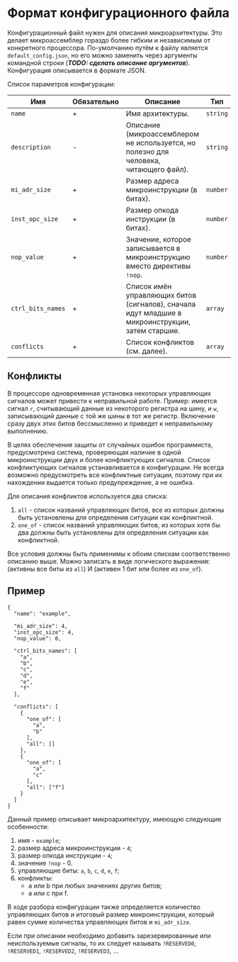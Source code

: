 # Формат конфигурационного файла
Конфигурационный файл нужен для описания микроархитектуры. Это делает микроассемблер гораздо более гибким и независимым от конкретного процессора. По-умолчанию путём к файлу является `default_config.json`, но его можно заменить через аргументы командной строки (***TODO: сделать описание аргументов***). Конфигурация описывается в формате JSON.

Список параметров конфигурации:

| Имя | Обязательно | Описание | Тип | 
| --- | --- | --- | --- |
| `name` | + | Имя архитектуры. | `string` |
| `description` | - | Описание (микроассемблером не используется, но полезно для человека, читающего файл). | `string` |
| `mi_adr_size` | + | Размер адреса микроинструкции (в битах). | `number` |
| `inst_opc_size` | + | Размер опкода инструкции (в битах). | `number` |
| `nop_value` | + | Значение, которое записывается в микроинструкцию вместо директивы `!nop`. | `number` | 
| `ctrl_bits_names` | + | Список имён управляющих битов (сигналов), сначала идут младшие в микроинструкции, затем старшие. | `array` |
| `conflicts` | + | Список конфликтов (см. далее). | `array` |

## Конфликты
В процессоре одновременная установка некоторых управляющих сигналов может привести к неправильной работе. Пример: имеется сигнал `r`, считывающий данные из некоторого регистра на шину, и `w`, записывающий данные с той же шины в тот же регистр. Включение сразу двух этих битов бессмысленно и приведет к неправильному выполнению.

В целях обеспечения защиты от случайных ошибок программиста, предусмотрена система, проверяющая наличие в одной микроинструкции двух и более конфликтующих сигналов. Список конфликтующих сигналов устанавливается в конфигурации. Не всегда возможно предусмотреть все конфликтные ситуации, поэтому при их нахождении выдается только предупреждение, а не ошибка.

Для описания конфликтов используется два списка:
1. `all` - список названий управляющих битов, все из которых должны быть установлены для определения ситуации как конфликтной.
2. `one_of` - список названий управляющих битов, из которых хотя бы два должны быть установлены для определения ситуации как конфликтной.

Все условия должны быть применимы к обоим спискам соответственно описанию выше. Можно записать в виде логического выражения: (активны все биты из `all`) И (активен 1 бит или более из `one_of`).

## Пример
```
{
  "name": "example",
  
  "mi_adr_size": 4,
  "inst_opc_size": 4,
  "nop_value": 0,

  "ctrl_bits_names": [
    "a",
    "b",
    "c",
    "d",
    "e",
    "f"
  ],

  "conflicts": [
    {
      "one_of": [
        "a",
        "b"
      ],
      "all": []
    },
    {
      "one_of": [
        "a",
        "c"
      ],
      "all": ["f"]
    }
  ]
}
```

Данный пример описывает микроархитектуру, имеющую следующие особенности:
1. имя - `example`;
2. размер адреса микроинструкции - `4`;
3. размер опкода инструкции - `4`;
4. значение `!nop` - 0.
5. управляющие биты: `a`, `b`, `c`, `d`, `e`, `f`;
6. конфликты:
    * a или b при любых значениях других битов;
    * а или c при f.

В ходе разбора конфигурации также определяется количество управляющих битов и итоговый размер микроинструкции, который равен сумме количества управляющих битов и `mi_adr_size`.

Если при описании необходимо добавить зарезервированные или неиспользуемые сигналы, то их следует называть `!RESERVED0`, 
`!RESERVED1`, `!RESERVED2`, `!RESERVED3`, ...